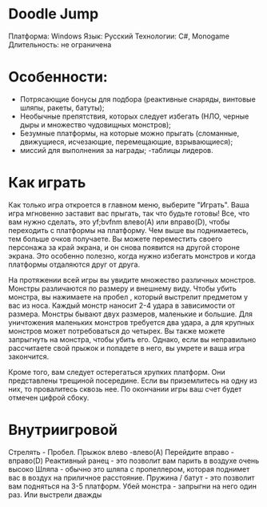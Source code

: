 # Doodle Jump
Платформа: Windows
Язык: Русский
Технологии: C#, Monogame
Длительность: не ограничена 
# Особенности:
- Потрясающие бонусы для подбора (реактивные снаряды, винтовые шляпы, ракеты, батуты);
- Необычные препятствия, которых следует избегать (НЛО, черные дыры и множество чудовищных монстров);
- Безумные платформы, на которые можно прыгать (сломанные, движущиеся, исчезающие, перемещающие, взрывающиеся);
- миссий для выполнения за награды;
-таблицы лидеров.

# Как играть
Как только игра откроется в главном меню, выберите "Играть". Ваша игра мгновенно заставит вас прыгать, так что будьте готовы! Все, что вам нужно сделать, это yf;bvfnm влево(A) или вправо(D), чтобы переходить с платформы на платформу. Чем выше вы поднимаетесь, тем больше очков получаете. Вы можете переместить своего персонажа за край экрана, и он снова появится на другой стороне экрана. Это особенно полезно, когда нужно избегать монстров и когда платформы отдаляются друг от друга.

На протяжении всей игры вы увидите множество различных монстров. Монстры различаются по размеру и внешнему виду. Чтобы убить монстра, вы нажимаете на пробел , который выстрелит предметом у вас из носа. Каждый монстр наносит 2-4 удара в зависимости от размера. Монстры бывают двух размеров, маленькие и большие. Для уничтожения маленьких монстров требуется два удара, а для крупных монстров может потребоваться до четырех. Вы также можете запрыгнуть на монстра, чтобы убить его. Однако, если вы неправильно рассчитаете свой прыжок и попадете в него, вы умрете и ваша игра закончится.

Кроме того, вам следует остерегаться хрупких платформ. Они представлены трещиной посередине. Если вы приземлитесь на одну из них, то провалитесь сквозь нее. По окончании игры ваш счет будет отмечен цифрой сбоку.

# Внутриигровой

Стрелять - Пробел.
Прыжок влево -влево(A)
Перейдите вправо - вправо(D)
Реактивный ранец - это позволит вам парить в воздухе очень высоко
Шляпа - обычно это шляпа с пропеллером, которая поднимет вас в воздух на приличное расстояние.
Пружина / батут - это позволит вам подняться на 3-5 платформ.
Убей монстра - запрыгни на него один раз. Или выстрели дважды
